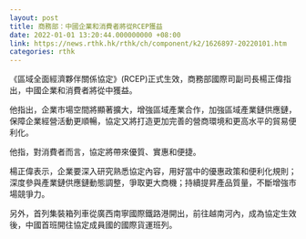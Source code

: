 ```yaml
---
layout: post
title: 商務部：中國企業和消費者將從RCEP獲益
date: 2022-01-01 13:20:44.000000000 +08:00
link: https://news.rthk.hk/rthk/ch/component/k2/1626897-20220101.htm
categories: rthk
---
```


《區域全面經濟夥伴關係協定》(RCEP)正式生效，商務部國際司副司長楊正偉指出，中國企業和消費者將從中獲益。

他指出，企業市場空間將顯著擴大，增強區域產業合作，加強區域產業鏈供應鏈，保障企業經營活動更順暢，協定又將打造更加完善的營商環境和更高水平的貿易便利化。

他指，對消費者而言，協定將帶來優質、實惠和便捷。

楊正偉表示，企業要深入研究熟悉協定內容，用好當中的優惠政策和便利化規則；深度參與產業鏈供應鏈動態調整，爭取更大商機；持續提昇產品質量，不斷增強市場競爭力。

另外，首列集裝箱列車從廣西南寧國際鐵路港開出，前往越南河內，成為協定生效後，中國首班開往協定成員國的國際貨運班列。
